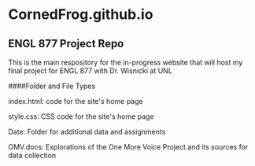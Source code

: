 # CornedFrog.github.io
## ENGL 877 Project Repo

This is the main respository for the in-progress website that will host my final project for ENGL 877 with Dr. Wisnicki at UNL

####Folder and File Types

index.html: code for the site's home page

style.css: CSS code for the site's home page

Date: Folder for additional data and assignments

OMV.docs: Explorations of the One More Voice Project and its sources for data collection
